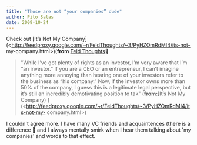 ```yaml
---
title: "Those are not “your companies” dude"
author: Pito Salas
date: 2009-10-24
---
```




Check out [It’s Not My
Company](<http://feedproxy.google.com/~r/FeldThoughts/~3/PyHZOmRdMI4/its-not-
my-company.html>)(**from** [Feld
Thoughts](<http://feeds.feedburner.com/feldthoughts>)🙂

> "While I’ve got plenty of rights as an investor, I’m very aware that I’m “an
> investor.” If you are a CEO or an entrepreneur, I can’t imagine anything
> more annoying than hearing one of your investors refer to the business as
> “his company.” Now, if the investor owns more than 50% of the company, I
> guess this is a legitimate legal perspective, but it’s still an incredibly
> demotivating position to tak" (**from:**[It’s Not My Company)
> ](<http://feedproxy.google.com/~r/FeldThoughts/~3/PyHZOmRdMI4/its-not-my-
> company.html>)

I couldn't agree more. I have many VC friends and acquaintences (there is a
difference 🙂 and I always mentally smirk when I hear them talking about 'my
companies' and words to that effect.


